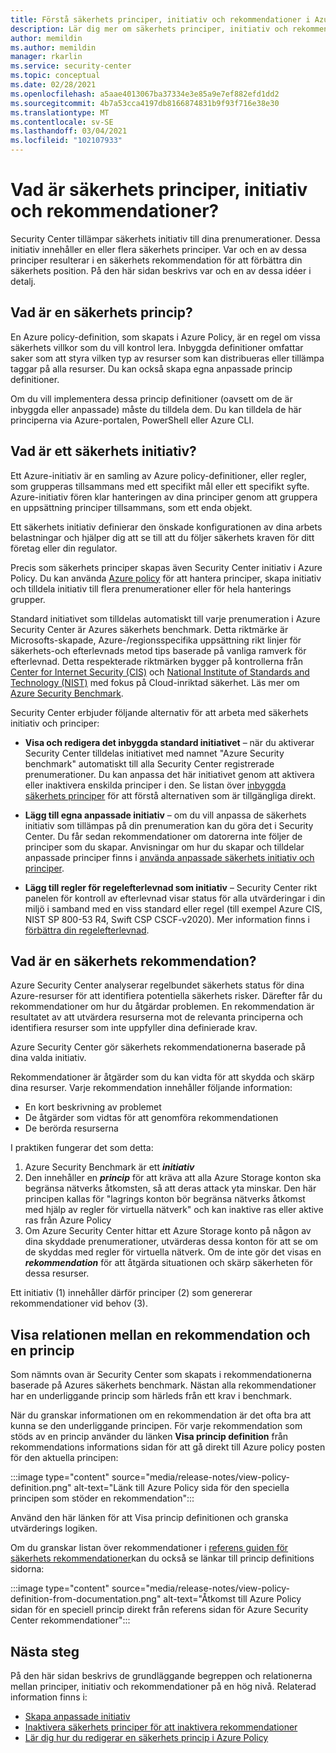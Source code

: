 ```yaml
---
title: Förstå säkerhets principer, initiativ och rekommendationer i Azure Security Center
description: Lär dig mer om säkerhets principer, initiativ och rekommendationer i Azure Security Center.
author: memildin
ms.author: memildin
manager: rkarlin
ms.service: security-center
ms.topic: conceptual
ms.date: 02/28/2021
ms.openlocfilehash: a5aae4013067ba37334e3e85a9e7ef882efd1dd2
ms.sourcegitcommit: 4b7a53cca4197db8166874831b9f93f716e38e30
ms.translationtype: MT
ms.contentlocale: sv-SE
ms.lasthandoff: 03/04/2021
ms.locfileid: "102107933"
---
```

# <a name="what-are-security-policies-initiatives-and-recommendations"></a>Vad är säkerhets principer, initiativ och rekommendationer?

Security Center tillämpar säkerhets initiativ till dina prenumerationer. Dessa initiativ innehåller en eller flera säkerhets principer. Var och en av dessa principer resulterar i en säkerhets rekommendation för att förbättra din säkerhets position. På den här sidan beskrivs var och en av dessa idéer i detalj.


## <a name="what-is-a-security-policy"></a>Vad är en säkerhets princip?

En Azure policy-definition, som skapats i Azure Policy, är en regel om vissa säkerhets villkor som du vill kontrol lera. Inbyggda definitioner omfattar saker som att styra vilken typ av resurser som kan distribueras eller tillämpa taggar på alla resurser. Du kan också skapa egna anpassade princip definitioner.

Om du vill implementera dessa princip definitioner (oavsett om de är inbyggda eller anpassade) måste du tilldela dem. Du kan tilldela de här principerna via Azure-portalen, PowerShell eller Azure CLI.


## <a name="what-is-a-security-initiative"></a>Vad är ett säkerhets initiativ?

Ett Azure-initiativ är en samling av Azure policy-definitioner, eller regler, som grupperas tillsammans med ett specifikt mål eller ett specifikt syfte. Azure-initiativ fören klar hanteringen av dina principer genom att gruppera en uppsättning principer tillsammans, som ett enda objekt.

Ett säkerhets initiativ definierar den önskade konfigurationen av dina arbets belastningar och hjälper dig att se till att du följer säkerhets kraven för ditt företag eller din regulator.

Precis som säkerhets principer skapas även Security Center initiativ i Azure Policy. Du kan använda [Azure policy](../governance/policy/overview.md) för att hantera principer, skapa initiativ och tilldela initiativ till flera prenumerationer eller för hela hanterings grupper.

Standard initiativet som tilldelas automatiskt till varje prenumeration i Azure Security Center är Azures säkerhets benchmark. Detta riktmärke är Microsofts-skapade, Azure-/regionsspecifika uppsättning rikt linjer för säkerhets-och efterlevnads metod tips baserade på vanliga ramverk för efterlevnad. Detta respekterade riktmärken bygger på kontrollerna från [Center for Internet Security (CIS)](https://www.cisecurity.org/benchmark/azure/) och [National Institute of Standards and Technology (NIST)](https://www.nist.gov/) med fokus på Cloud-inriktad säkerhet. Läs mer om [Azure Security Benchmark](../security/benchmarks/introduction.md).

Security Center erbjuder följande alternativ för att arbeta med säkerhets initiativ och principer:

- **Visa och redigera det inbyggda standard initiativet** – när du aktiverar Security Center tilldelas initiativet med namnet "Azure Security benchmark" automatiskt till alla Security Center registrerade prenumerationer. Du kan anpassa det här initiativet genom att aktivera eller inaktivera enskilda principer i den. Se listan över [inbyggda säkerhets principer](./policy-reference.md) för att förstå alternativen som är tillgängliga direkt.

- **Lägg till egna anpassade initiativ** – om du vill anpassa de säkerhets initiativ som tillämpas på din prenumeration kan du göra det i Security Center. Du får sedan rekommendationer om datorerna inte följer de principer som du skapar. Anvisningar om hur du skapar och tilldelar anpassade principer finns i [använda anpassade säkerhets initiativ och principer](custom-security-policies.md).

- **Lägg till regler för regelefterlevnad som initiativ** – Security Center rikt panelen för kontroll av efterlevnad visar status för alla utvärderingar i din miljö i samband med en viss standard eller regel (till exempel Azure CIS, NIST SP 800-53 R4, Swift CSP CSCF-v2020). Mer information finns i [förbättra din regelefterlevnad](security-center-compliance-dashboard.md).

## <a name="what-is-a-security-recommendation"></a>Vad är en säkerhets rekommendation?

Azure Security Center analyserar regelbundet säkerhets status för dina Azure-resurser för att identifiera potentiella säkerhets risker. Därefter får du rekommendationer om hur du åtgärdar problemen. En rekommendation är resultatet av att utvärdera resurserna mot de relevanta principerna och identifiera resurser som inte uppfyller dina definierade krav.

Azure Security Center gör säkerhets rekommendationerna baserade på dina valda initiativ. 

Rekommendationer är åtgärder som du kan vidta för att skydda och skärp dina resurser. Varje rekommendation innehåller följande information:

- En kort beskrivning av problemet
- De åtgärder som vidtas för att genomföra rekommendationen
- De berörda resurserna

I praktiken fungerar det som detta:

1. Azure Security Benchmark är ett ***initiativ***
1. Den innehåller en ***princip*** för att kräva att alla Azure Storage konton ska begränsa nätverks åtkomsten, så att deras attack yta minskar. Den här principen kallas för "lagrings konton bör begränsa nätverks åtkomst med hjälp av regler för virtuella nätverk" och kan inaktive ras eller aktive ras från Azure Policy
1. Om Azure Security Center hittar ett Azure Storage konto på någon av dina skyddade prenumerationer, utvärderas dessa konton för att se om de skyddas med regler för virtuella nätverk. Om de inte gör det visas en ***rekommendation*** för att åtgärda situationen och skärp säkerheten för dessa resurser. 

Ett initiativ (1) innehåller därför principer (2) som genererar rekommendationer vid behov (3). 

## <a name="viewing-the-relationship-between-a-recommendation-and-a-policy"></a>Visa relationen mellan en rekommendation och en princip

Som nämnts ovan är Security Center som skapats i rekommendationerna baserade på Azures säkerhets benchmark. Nästan alla rekommendationer har en underliggande princip som härleds från ett krav i benchmark.

När du granskar informationen om en rekommendation är det ofta bra att kunna se den underliggande principen. För varje rekommendation som stöds av en princip använder du länken **Visa princip definition** från rekommendations informations sidan för att gå direkt till Azure policy posten för den aktuella principen:

:::image type="content" source="media/release-notes/view-policy-definition.png" alt-text="Länk till Azure Policy sida för den speciella principen som stöder en rekommendation":::

Använd den här länken för att Visa princip definitionen och granska utvärderings logiken. 

Om du granskar listan över rekommendationer i [referens guiden för säkerhets rekommendationer](recommendations-reference.md)kan du också se länkar till princip definitions sidorna:

:::image type="content" source="media/release-notes/view-policy-definition-from-documentation.png" alt-text="Åtkomst till Azure Policy sidan för en speciell princip direkt från referens sidan för Azure Security Center rekommendationer":::


## <a name="next-steps"></a>Nästa steg

På den här sidan beskrivs de grundläggande begreppen och relationerna mellan principer, initiativ och rekommendationer på en hög nivå. Relaterad information finns i:

- [Skapa anpassade initiativ](custom-security-policies.md)
- [Inaktivera säkerhets principer för att inaktivera rekommendationer](tutorial-security-policy.md#disable-security-policies-and-disable-recommendations)
- [Lär dig hur du redigerar en säkerhets princip i Azure Policy](../governance/policy/tutorials/create-and-manage.md)